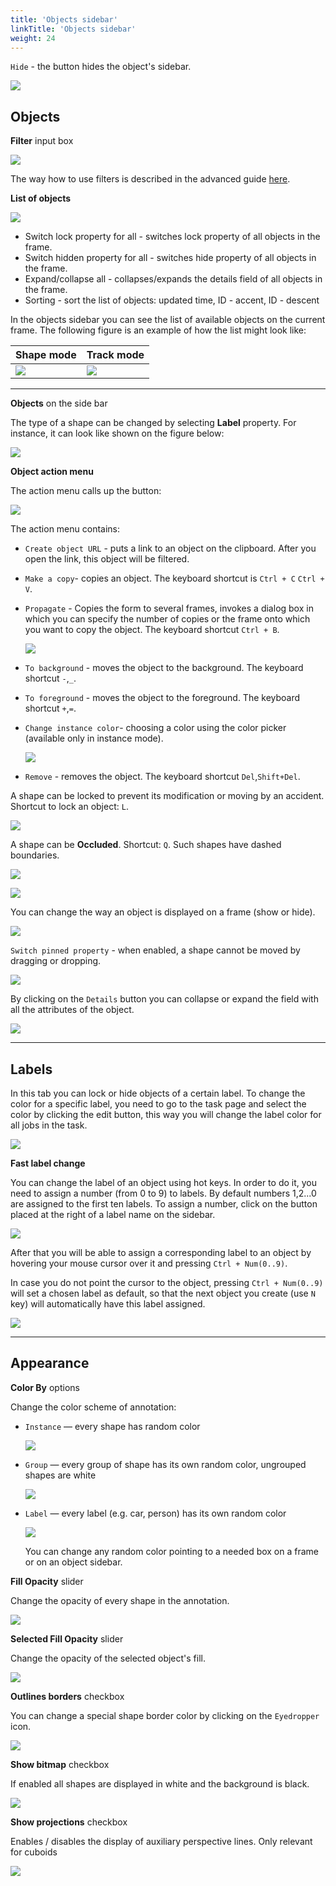 ```yaml
---
title: 'Objects sidebar'
linkTitle: 'Objects sidebar'
weight: 24
---
```


`Hide` - the button hides the object's sidebar.

![](/images/image146.jpg)

## Objects

**Filter** input box

![](/images/image059.jpg)

The way how to use filters is described in the advanced guide [here](/docs/for-users/advanced/filter/).

**List of objects**

![](/images/image147.jpg)

- Switch lock property for all - switches lock property of all objects in the frame.
- Switch hidden property for all - switches hide property of all objects in the frame.
- Expand/collapse all - collapses/expands the details field of all objects in the frame.
- Sorting - sort the list of objects: updated time, ID - accent, ID - descent

In the objects sidebar you can see the list of available objects on the current
frame. The following figure is an example of how the list might look like:

| Shape mode                                    | Track mode                                    |
| --------------------------------------------- | --------------------------------------------- |
| ![](/images/image044.jpg)                     | ![](/images/image045.jpg)                     |

---

**Objects** on the side bar

The type of a shape can be changed by selecting **Label** property.
For instance, it can look like shown on the figure below:

![](/images/image050.jpg)

**Object action menu**

The action menu calls up the button:

![](/images/image047.jpg)

The action menu contains:

- `Create object URL` - puts a link to an object on the clipboard.
  After you open the link, this object will be filtered.
- `Make a copy`- copies an object. The keyboard shortcut is `Ctrl + C` `Ctrl + V`.
- `Propagate` - Сopies the form to several frames,
  invokes a dialog box in which you can specify the number of copies
  or the frame onto which you want to copy the object. The keyboard shortcut `Ctrl + B`.

  ![](/images/image053.jpg)

- `To background` - moves the object to the background. The keyboard shortcut `-`,`_`.
- `To foreground` - moves the object to the foreground. The keyboard shortcut `+`,`=`.
- `Change instance color`- choosing a color using the color picker (available only in instance mode).

  ![](/images/image153.jpg)

- `Remove` - removes the object. The keyboard shortcut `Del`,`Shift+Del`.

A shape can be locked to prevent its modification or moving by an accident. Shortcut to lock an object: `L`.

![](/images/image046.jpg)

A shape can be **Occluded**. Shortcut: `Q`. Such shapes have dashed boundaries.

![](/images/image048.jpg)

![](/images/image049_detrac.jpg)

You can change the way an object is displayed on a frame (show or hide).

![](/images/image055.jpg)

`Switch pinned property` - when enabled, a shape cannot be moved by dragging or dropping.

![](/images/image052.jpg)

By clicking on the `Details` button you can collapse or expand the field with all the attributes of the object.

![](/images/image154.jpg)

---

## Labels

In this tab you can lock or hide objects of a certain label.
To change the color for a specific label,
you need to go to the task page and select the color by clicking the edit button,
this way you will change the label color for all jobs in the task.

![](/images/image062.jpg)

**Fast label change**

You can change the label of an object using hot keys.
In order to do it, you need to assign a number (from 0 to 9) to labels.
By default numbers 1,2...0 are assigned to the first ten labels.
To assign a number, click on the button placed at the right of a label name on the sidebar.

![](/images/image210.jpg)

After that you will be able to assign a corresponding label to an object
 by hovering your mouse cursor over it and pressing `Ctrl + Num(0..9)`.

In case you do not point the cursor to the object, pressing `Ctrl + Num(0..9)` will set a chosen label as default,
 so that the next object you create (use `N` key) will automatically have this label assigned.

![](/images/image211.jpg)

---

## Appearance

**Color By** options

Change the color scheme of annotation:

- `Instance` — every shape has random color

  ![](/images/image095_detrac.jpg)

- `Group` — every group of shape has its own random color, ungrouped shapes are white

  ![](/images/image094_detrac.jpg)

- `Label` — every label (e.g. car, person) has its own random color

  ![](/images/image093_detrac.jpg)

  You can change any random color pointing to a needed box on a frame or on an
  object sidebar.

**Fill Opacity** slider

Change the opacity of every shape in the annotation.

![](/images/image086_detrac.jpg)

**Selected Fill Opacity** slider

Change the opacity of the selected object's fill.

![](/images/image089_detrac.jpg)

**Outlines borders** checkbox

You can change a special shape border color by clicking on the `Eyedropper` icon.

![](/images/image088_detrac.jpg)

**Show bitmap** checkbox

If enabled all shapes are displayed in white and the background is black.

![](/images/image087_detrac.jpg)

**Show projections** checkbox

Enables / disables the display of auxiliary perspective lines. Only relevant for cuboids

![](/images/image090_detrac.jpg)
